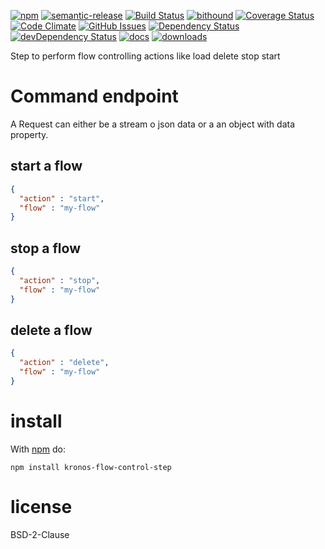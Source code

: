[![npm](https://img.shields.io/npm/v/kronos-flow-control-step.svg)](https://www.npmjs.com/package/kronos-flow-control-step)
[![semantic-release](https://img.shields.io/badge/%20%20%F0%9F%93%A6%F0%9F%9A%80-semantic--release-e10079.svg)](https://github.com/Kronos-Integration/kronos-flow-control-step)
[![Build Status](https://secure.travis-ci.org/Kronos-Integration/kronos-flow-control-step.png)](http://travis-ci.org/Kronos-Integration/kronos-flow-control-step)
[![bithound](https://www.bithound.io/github/Kronos-Integration/kronos-flow-control-step/badges/score.svg)](https://www.bithound.io/github/Kronos-Integration/kronos-flow-control-step)
[![Coverage Status](https://coveralls.io/repos/Kronos-Integration/kronos-flow-control-step/badge.svg)](https://coveralls.io/r/Kronos-Integration/kronos-flow-control-step)
[![Code Climate](https://codeclimate.com/github/Kronos-Integration/kronos-flow-control-step/badges/gpa.svg)](https://codeclimate.com/github/Kronos-Integration/kronos-flow-control-step)
[![GitHub Issues](https://img.shields.io/github/issues/Kronos-Integration/kronos-flow-control-step.svg?style=flat-square)](https://github.com/Kronos-Integration/kronos-flow-control-step/issues)
[![Dependency Status](https://david-dm.org/Kronos-Integration/kronos-flow-control-step.svg)](https://david-dm.org/Kronos-Integration/kronos-flow-control-step)
[![devDependency Status](https://david-dm.org/Kronos-Integration/kronos-flow-control-step/dev-status.svg)](https://david-dm.org/Kronos-Integration/kronos-flow-control-step#info=devDependencies)
[![docs](http://inch-ci.org/github/Kronos-Integration/kronos-flow-control-step.svg?branch=master)](http://inch-ci.org/github/Kronos-Integration/kronos-flow-control-step)
[![downloads](http://img.shields.io/npm/dm/kronos-flow-control-step.svg?style=flat-square)](https://npmjs.org/package/kronos-flow-control-step)

Step to perform flow controlling actions like load delete stop start

Command endpoint
================

A Request can either be a stream o json data or a an object with data property.

start a flow
------------

```json
{
  "action" : "start",
  "flow" : "my-flow"
}
```

stop a flow
-----------

```json
{
  "action" : "stop",
  "flow" : "my-flow"
}
```

delete a flow
-------------

```json
{
  "action" : "delete",
  "flow" : "my-flow"
}
```

install
=======

With [npm](http://npmjs.org) do:

```shell
npm install kronos-flow-control-step
```

license
=======

BSD-2-Clause
